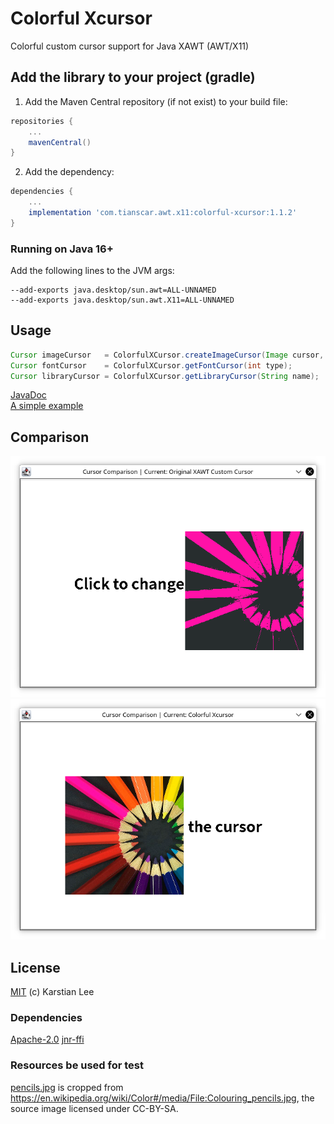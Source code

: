 # Colorful Xcursor
Colorful custom cursor support for Java XAWT (AWT/X11)

## Add the library to your project (gradle)
1. Add the Maven Central repository (if not exist) to your build file:
```groovy
repositories {
    ...
    mavenCentral()
}
```

2. Add the dependency:
```groovy
dependencies {
    ...
    implementation 'com.tianscar.awt.x11:colorful-xcursor:1.1.2'
}
```

### Running on Java 16+
Add the following lines to the JVM args:
```
--add-exports java.desktop/sun.awt=ALL-UNNAMED
--add-exports java.desktop/sun.awt.X11=ALL-UNNAMED
```

## Usage
```java
Cursor imageCursor   = ColorfulXCursor.createImageCursor(Image cursor, Point hotSpot, String name);
Cursor fontCursor    = ColorfulXCursor.getFontCursor(int type);
Cursor libraryCursor = ColorfulXCursor.getLibraryCursor(String name);
```
[JavaDoc](https://docs.tianscar.com/colorful-xcursor)  
[A simple example](src/test/java/com/tianscar/awt/colorfulxcursor/test/XCursorComparison.java)

## Comparison
![Original XAWT Custom Cursor](img0.png)
![Colorful Xcursor](img1.png)

## License
[MIT](/LICENSE) (c) Karstian Lee  

### Dependencies
[Apache-2.0](https://github.com/jnr/jnr-ffi/blob/master/LICENSE) [jnr-ffi](https://github.com/jnr/jnr-ffi)

### Resources be used for test
[pencils.jpg](src/test/resources/pencils.png) is cropped from https://en.wikipedia.org/wiki/Color#/media/File:Colouring_pencils.jpg,
the source image licensed under CC-BY-SA.